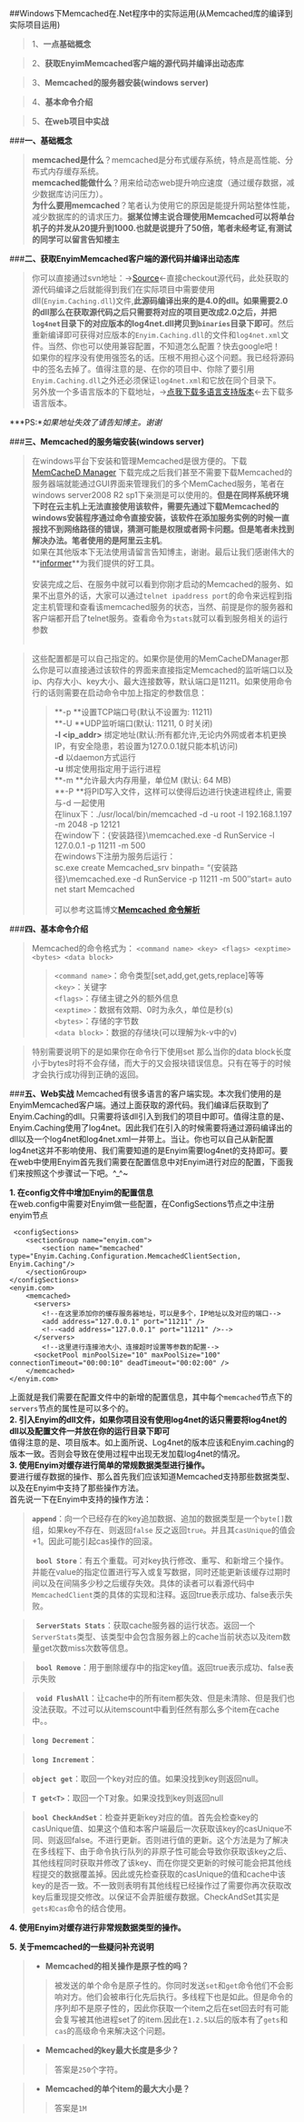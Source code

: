 ##Windows下Memcached在.Net程序中的实际运用(从Memcached库的编译到实际项目运用)
>1、**一点基础概念**

>2、**获取EnyimMemcached客户端的源代码并编译出动态库**

>3、**Memcached的服务器安装(windows server)**

>4、**基本命令介绍**

>5、**在web项目中实战**



###**一、基础概念**
>**memcached是什么**？memcached是分布式缓存系统，特点是高性能、分布式内存缓存系统。<br/>
>**memcached能做什么**？用来给动态web提升响应速度（通过缓存数据，减少数据库访问压力）。<br/>
>**为什么要用memcached**？笔者认为使用它的原因是能提升网站整体性能，减少数据库的的请求压力。**据某位博主说合理使用Memcached可以将单台机子的并发从20提升到1000.也就是说提升了50倍，笔者未经考证,有测试的同学可以留言告知楼主**


###**二、获取EnyimMemcached客户端的源代码并编译出动态库**
>你可以直接通过svn地址：→[Source](https://github.com/AlexJake/MemcachedForDotNet)←直接checkout源代码，此处获取的源代码编译之后就能得到我们在实际项目中需要使用dll(`Enyim.Caching.dll`)文件,**此源码编译出来的是4.0的dll。如果需要2.0的dll那么在获取源代码之后只需要将对应的项目更改成2.0之后，并把`log4net`目录下的对应版本的log4net.dll拷贝到`binaries`目录下即可**。然后重新编译即可获得对应版本的`Enyim.Caching.dll`的文件和`log4net.xml`文件。当然、你也可以使用兼容配置，不知道怎么配置？快去google吧！<br/>如果你的程序没有使用强签名的话。压根不用担心这个问题。我已经将源码中的签名去掉了。值得注意的是、在你的项目中、你除了要引用`Enyim.Caching.dll`之外还必须保证`log4net.xml`和它放在同个目录下。<br/>另外放一个多语言版本的下载地址，→[点我下载多语言支持版本](http://code.google.com/p/memcached/wiki/Clients)←去下载多语言版本。
>
***PS:**如果地址失效了请告知博主。谢谢*


###**三、Memcached的服务端安装(windows server)**
>在windows平台下安装和管理Memcached是很方便的。下载[MemCacheD Manager](http://memcached-manager.software.informer.com/) 下载完成之后我们甚至不需要下载Memcached的服务器端就能通过GUI界面来管理我们的多个MemCached服务，笔者在windows server2008 R2 sp1下亲测是可以使用的。**但是在同样系统环境下时在云主机上无法直接使用该软件，需要先通过下载Memcached的windows安装程序通过命令直接安装，该软件在添加服务实例的时候一直报找不到网络路径的错误，猜测可能是权限或者网卡问题。但是笔者未找到解决办法。笔者使用的是阿里云主机**。<br/>
>如果在其他版本下无法使用请留言告知博主，谢谢。最后让我们感谢伟大的**[informer](http://software.informer.com)**为我们提供的好工具。<br/><br/>
>安装完成之后、在服务中就可以看到你刚才启动的Memcached的服务、如果不出意外的话，大家可以通过`telnet ipaddress port`的命令来远程到指定主机管理和查看该memcached服务的状态，当然、前提是你的服务器和客户端都开启了telnet服务。查看命令为`stats`就可以看到服务相关的运行参数<br/><br/>

>这些配置都是可以自己指定的。如果你是使用的MemCacheDManager那么你是可以直接通过该软件的界面来直接指定Memcached的监听端口以及ip、内存大小、key大小、最大连接数等，默认端口是11211。如果使用命令行的话则需要在启动命令中加上指定的参数信息：<br/>
>>**-p <num>**设置TCP端口号(默认不设置为: 11211)<br/>
**-U <num>**UDP监听端口(默认: 11211, 0 时关闭) <br/>
**-l <ip_addr>**  绑定地址(默认:所有都允许,无论内外网或者本机更换IP，有安全隐患，若设置为127.0.0.1就只能本机访问)<br/>
**-d** 以daemon方式运行<br/>
**-u** <username> 绑定使用指定用于运行进程<username><br/>
**-m <num>**允许最大内存用量，单位M (默认: 64 MB)<br/>
**-P <file>**将PID写入文件<file>，这样可以使得后边进行快速进程终止, 需要与-d 一起使用<br/>
在linux下：./usr/local/bin/memcached -d -u root  -l 192.168.1.197 -m 2048 -p 12121<br/>
在window下：{安装路径}\memcached.exe -d RunService -l 127.0.0.1 -p 11211 -m 500<br/>
在windows下注册为服务后运行：<br/>
sc.exe create Memcached_srv binpath= “{安装路径}\memcached.exe -d RunService -p 11211 -m 500″start= auto
net start Memcached<br/><br/>
可以参考这篇博文[**Memcached 命令解析**](http://blog.csdn.net/zzulp/article/details/7823511)


###**四、基本命令介绍**
>Memcached的命令格式为：
>`<command name> <key> <flags> <exptime> <bytes> <data block>`<br/>
>>`<command name>`：命令类型[set,add,get,gets,replace]等等<br/>
>>`<key>`：关键字<br/>
>>`<flags>`：存储主键之外的额外信息<br/>
>>`<exptime>`：数据有效期、0时为永久，单位是秒(s)<br/>
>>`<bytes>`：存储的字节数<br/>
>>`<data block>`：数据的存储块(可以理解为k-v中的v)

>特别需要说明下的是如果你在命令行下使用set 那么当你的data block长度小于bytes时将不会存储，而大于的又会报块错误信息。只有在等于的时候才会执行成功得到正确的返回。



###**五、Web实战**
Memcached有很多语言的客户端实现。本次我们使用的是EnyimMemcached客户端。通过上面获取的源代码。我们编译后获取到了Enyim.Caching的dll。只需要将该dll引入到我们的项目中即可。值得注意的是、Enyim.Caching使用了log4net。因此我们在引入的时候需要将通过源码编译出的dll以及一个log4net和log4net.xml一并带上。当让。你也可以自己从新配置log4net这并不影响使用、我们需要知道的是Enyim需要log4net的支持即可。要在web中使用Enyim首先我们需要在配置信息中对Enyim进行对应的配置，下面我们来按照这个步骤试一下吧。^_^~

**1. 在config文件中增加Enyim的配置信息**<br/>
在web.config中需要对Enyim做一些配置，在ConfigSections节点之中注册enyim节点

     <configSections>
    	<sectionGroup name="enyim.com">
    	  	<section name="memcached" type="Enyim.Caching.Configuration.MemcachedClientSection, Enyim.Caching"/>
    	</sectionGroup>
	</configSections>
	<enyim.com>
	    <memcached>
	      <servers>
	        <!--在这里添加你的缓存服务器地址，可以是多个，IP地址以及对应的端口-->
	        <add address="127.0.0.1" port="11211" />
	        <!--<add address="127.0.0.1" port="11211" />-->
	      </servers>
			<!--这里进行连接池大小、连接超时设置等参数的配置-->
	      <socketPool minPoolSize="10" maxPoolSize="100" connectionTimeout="00:00:10" deadTimeout="00:02:00" />
	    </memcached>
	</enyim.com>
上面就是我们需要在配置文件中的新增的配置信息，其中每个`memcached`节点下的`servers`节点的属性是可以多个的。<br/>
**2. 引入Enyim的dll文件，如果你项目没有使用log4net的话只需要将log4net的dll以及配置文件一并放在你的运行目录下即可**<br/>
值得注意的是、项目版本。如上面所说、Log4net的版本应该和Enyim.caching的版本一致。否则会导致在使用过程中出现无发加载log4net的情况。<br/>
**3. 使用Enyim对缓存进行简单的常规数据类型进行操作。**<br/>
要进行缓存数据的操作、那么首先我们应该知道Memcached支持那些数据类型、以及在Enyim中支持了那些操作方法。<br/>
首先说一下在Enyim中支持的操作方法：
> **`append`**：向一个已经存在的key追加数据、追加的数据类型是一个`byte[]`数组，如果key不存在、则返回`false` 反之返回`true`。并且其`casUnique`的值会+1。因此可能引起cas操作的回滚。
> 
> **` bool Store`**：有五个重载。可对key执行修改、重写、和新增三个操作。并能在value的指定位置进行写入或复写数据，同时还能更新该缓存过期时间以及在间隔多少秒之后缓存失效。具体的读者可以看源代码中`MemcachedClient`类的具体的实现和注释。返回true表示成功、false表示失败。

> **` ServerStats Stats`**：获取cache服务器的运行状态。返回一个`ServerStats`类型、该类型中会包含服务器上的cache当前状态以及item数量get次数miss次数等信息。

> **` bool Remove`**：用于删除缓存中的指定key值。返回true表示成功、false表示失败

> **` void FlushAll`**：让cache中的所有item都失效、但是未清除、但是我们也没法获取。不过可以从itemscount中看到任然有那么多个item在cache中。。

> **`long Decrement`**：

> **`long Increment`**：

> **`object get`**：取回一个key对应的值。如果没找到key则返回null。

> **`T get<T>`**：取回一个T对象。如果没找到key则返回null

> **`bool CheckAndSet`**：检查并更新key对应的值。首先会检查key的casUnique值、如果这个值和本客户端最后一次获取该key的casUnique不同、则返回false。不进行更新。否则进行值的更新。这个方法是为了解决在多线程下、由于命令执行队列的非原子性可能会导致你获取该key之后、其他线程同时获取并修改了该key、而在你提交更新的时候可能会把其他线程提交的数据覆盖掉。因此或先检查获取的casUnique的值和cache中该key的是否一致。不一致则表明有其他线程已经操作过了需要你再次获取改key后重现提交修改。以保证不会弄脏缓存数据。CheckAndSet其实是`gets和cas`命令的结合使用。


**4. 使用Enyim对缓存进行非常规数据类型的操作。**<br/>

**5. 关于memcached的一些疑问补充说明**
>- **Memcached的相关操作是原子性的吗？**
>>被发送的单个命令是原子性的。你同时发送`set`和`get`命令他们不会影响对方。他们会被串行化先后执行。多线程下也是如此。但是命令的序列却不是原子性的，因此你获取一个item之后在set回去时有可能会复写被其他进程set了的item.因此在`1.2.5`以后的版本有了`gets`和`cas`的高级命令来解决这个问题。<br/>

>- **Memcached的key最大长度是多少？**<br/>
>>答案是`250`个字符。<br/>

>- **Memcached的单个item的最大大小是？**<br/>
>>答案是`1M`<br/>